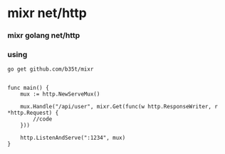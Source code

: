 # mixr net/http
### mixr golang net/http

### using

``` go get github.com/b35t/mixr ```

```

func main() {
	mux := http.NewServeMux()

	mux.Handle("/api/user", mixr.Get(func(w http.ResponseWriter, r *http.Request) {
		//code
	}))

	http.ListenAndServe(":1234", mux)
}

```
